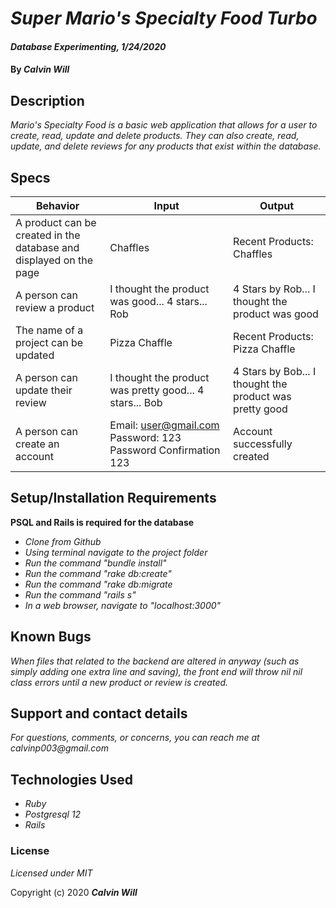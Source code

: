 # _Super Mario's Specialty Food Turbo_

#### _Database Experimenting, 1/24/2020_

#### By _**Calvin Will**_

## Description

_Mario's Specialty Food is a basic web application that allows for a user to create, read, update and delete products. They can also create, read, update, and delete reviews for any products that exist within the database._

## Specs
| Behavior  | Input  | Output  |
|---|---|---|
| A product can be created in the database and displayed on the page  | Chaffles  | Recent Products: Chaffles |
| A person can review  a product  | I thought the product was good... 4 stars... Rob  | 4 Stars by Rob... I thought the product was good  |
| The name of a project can be updated  | Pizza Chaffle  | Recent Products:  Pizza Chaffle  |
| A person can update their review  | I thought the product was pretty good... 4 stars... Bob  | 4 Stars by Bob... I thought the product was pretty good  |
| A person can create an account | Email: user@gmail.com Password: 123 Password Confirmation 123 | Account successfully created |

## Setup/Installation Requirements
**PSQL and Rails is required for the database**
* _Clone from Github_
* _Using terminal navigate to the project folder_
* _Run the command "bundle install"_
* _Run the command "rake db:create"_
* _Run the command "rake db:migrate_
* _Run the command "rails s"_
* _In a web browser, navigate to "localhost:3000"_


## Known Bugs

_When files that related to the backend are altered in anyway (such as simply adding one extra line and saving), the front end will throw nil nil class errors until a new product or review is created._

## Support and contact details

_For questions, comments, or concerns, you can reach me at calvinp003@gmail.com_

## Technologies Used
* _Ruby_
* _Postgresql 12_
* _Rails_

### License

*Licensed under MIT*

Copyright (c) 2020 **_Calvin Will_**
